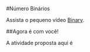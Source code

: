 #Número Binários

 Assista o pequeno vídeo [Binary](https://www.youtube.com/watch?v=hacBFrgtQjQ&index=3&list=PLhQjrBD2T3824oLhpJrgze3kPf1Yg-sMy).

 ##Agora é com você!

 A atividade proposta aqui é
